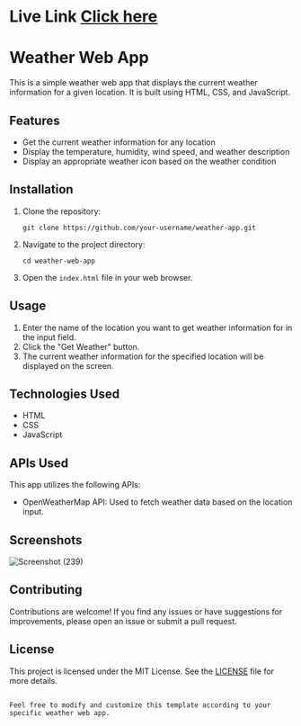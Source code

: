 #  <h1>Live Link <a href="https://64b05ee97d9564470df1aa8a--jazzy-biscochitos-d21016.netlify.app/"><b>Click here</b> </a></h1>

# Weather Web App

This is a simple weather web app that displays the current weather information for a given location. It is built using HTML, CSS, and JavaScript.

## Features

- Get the current weather information for any location
- Display the temperature, humidity, wind speed, and weather description
- Display an appropriate weather icon based on the weather condition

## Installation

1. Clone the repository:

   ```
   git clone https://github.com/your-username/weather-app.git
   ```

2. Navigate to the project directory:

   ```
   cd weather-web-app
   ```

3. Open the `index.html` file in your web browser.

## Usage

1. Enter the name of the location you want to get weather information for in the input field.
2. Click the "Get Weather" button.
3. The current weather information for the specified location will be displayed on the screen.

## Technologies Used

- HTML
- CSS
- JavaScript

## APIs Used

This app utilizes the following APIs:

- OpenWeatherMap API: Used to fetch weather data based on the location input.

## Screenshots
![Screenshot (239)](https://github.com/ayushspn123/Weather-app/assets/78543116/c9e77695-2763-49f1-9dc9-40f8bb3da9f1)



## Contributing

Contributions are welcome! If you find any issues or have suggestions for improvements, please open an issue or submit a pull request.

## License

This project is licensed under the MIT License. See the [LICENSE](LICENSE) file for more details.
```

Feel free to modify and customize this template according to your specific weather web app.
